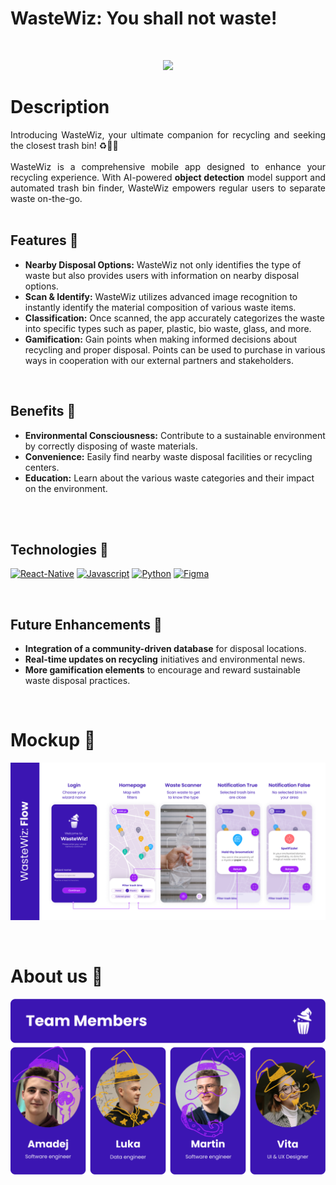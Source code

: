 # WasteWiz: You shall not waste!

<br />

<p align="center">
  <img width='40%' heigth='40%' src="images/WasteWiz_loading.gif" />
</p>

# Description

<p align="justify">
  Introducing WasteWiz, your ultimate companion for recycling and seeking the closest trash bin! ♻️🧙‍♂️
  <br />
  <br />
  WasteWiz is a comprehensive mobile app designed to enhance your recycling experience. With AI-powered <b>object detection</b> model support and automated trash bin finder, WasteWiz empowers regular users to separate waste on-the-go.
  
<br />
<br />

 ## Features 🌟
  
- **Nearby Disposal Options:** WasteWiz not only identifies the type of waste but also provides users with information on nearby disposal options.
- **Scan & Identify:** WasteWiz utilizes advanced image recognition to instantly identify the material composition of various waste items.
- **Classification:** Once scanned, the app accurately categorizes the waste into specific types such as paper, plastic, bio waste, glass, and more.
- **Gamification:** Gain points when making informed decisions about recycling and proper disposal. Points can be used to purchase in various ways in cooperation with our external partners and stakeholders.
 
<br />
  
## Benefits 🌿

- **Environmental Consciousness:** Contribute to a sustainable environment by correctly disposing of waste materials.
- **Convenience:** Easily find nearby waste disposal facilities or recycling centers.
- **Education:** Learn about the various waste categories and their impact on the environment. <br /> <br />

<br />

## Technologies 🔧

[![React-Native](https://img.shields.io/badge/React_Native-20232A?style=for-the-badge&logo=react&logoColor=61DAFB)](https://reactnative.dev/)
[![Javascript](https://img.shields.io/badge/JavaScript-323330?style=for-the-badge&logo=javascript&logoColor=F7DF1E)](https://www.javascript.com/)
[![Python](https://img.shields.io/badge/Python-05ADB3?style=for-the-badge&logo=python)](https://www.python.org/)
[![Figma](https://img.shields.io/badge/Figma-F24E1E?style=for-the-badge&logo=figma&logoColor=white)](https://www.figma.com/file/UTDm2iRQjpUUWhzpWZ165i/WasteWiz?type=design&node-id=0-1&mode=design&t=iBQK8x2EEPNVv8gx-0)

<br />

## Future Enhancements 🚀

- **Integration of a community-driven database** for disposal locations.
- **Real-time updates on recycling** initiatives and environmental news.
- **More gamification elements** to encourage and reward sustainable waste disposal practices.
</p>

<br />

# Mockup 📱
<img src="images/flow2.png" /></td>

<br />

# About us 🤝
<img src="images/team.png" /></td>
